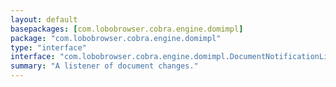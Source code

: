 ```yaml
---
layout: default
basepackages: [com.lobobrowser.cobra.engine.domimpl]
package: "com.lobobrowser.cobra.engine.domimpl"
type: "interface"
interface: "com.lobobrowser.cobra.engine.domimpl.DocumentNotificationListener"
summary: "A listener of document changes."
---
```

